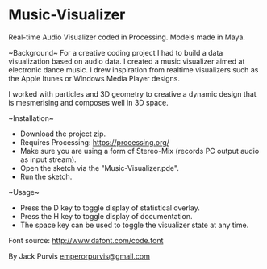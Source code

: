 # Music-Visualizer
Real-time Audio Visualizer coded in Processing. Models made in Maya.

~Background~
For a creative coding project I had to build a data visualization based on audio data. I created a music visualizer aimed at electronic dance music. I drew inspiration from realtime visualizers such as the Apple Itunes or Windows Media Player designs.
 
I worked with particles and 3D geometry to creative a dynamic design that is mesmerising and composes well in 3D space.

~Installation~
- Download the project zip.
- Requires Processing: https://processing.org/
- Make sure you are using a form of Stereo-Mix (records PC output audio as input stream).
- Open the sketch via the "Music-Visualizer.pde".
- Run the sketch.

~Usage~
- Press the D key to toggle display of statistical overlay.
- Press the H key to toggle display of documentation.
- The space key can be used to toggle the visualizer state at any time.

Font source: http://www.dafont.com/code.font

By Jack Purvis
emperorpurvis@gmail.com
